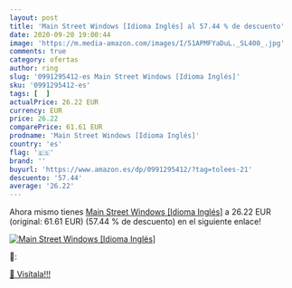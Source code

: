 ```yaml
---
layout: post
title: 'Main Street Windows [Idioma Inglés] al 57.44 % de descuento'
date: 2020-09-20 19:00:44
image: 'https://m.media-amazon.com/images/I/51APMFYaDuL._SL400_.jpg'
comments: true
category: ofertas
author: ring
slug: '0991295412-es Main Street Windows [Idioma Inglés]'
sku: '0991295412-es'
tags: [  ]
actualPrice: 26.22 EUR
currency: EUR
price: 26.22
comparePrice: 61.61 EUR
prodname: 'Main Street Windows [Idioma Inglés]'
country: 'es'
flag: '🇪🇸'
brand: ''
buyurl: 'https://www.amazon.es/dp/0991295412/?tag=tolees-21'
descuento: '57.44'
average: '26.22'
---
```


Ahora mismo tienes [Main Street Windows [Idioma Inglés]](https://www.amazon.es/dp/0991295412/?tag=tolees-21) a 26.22 EUR (original: 61.61 EUR) (57.44 %  de descuento) en el siguiente enlace!

[![Main Street Windows [Idioma Inglés]](https://m.media-amazon.com/images/I/51APMFYaDuL._SL400_.jpg)](https://www.amazon.es/dp/0991295412/?tag=tolees-21)

🔎:


[🛒 Visítala!!!](https://www.amazon.es/dp/0991295412/?tag=tolees-21)
